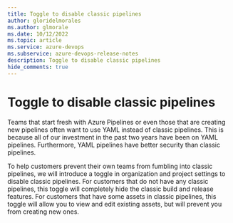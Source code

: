 ```yaml
---
title: Toggle to disable classic pipelines
author: gloridelmorales
ms.author: glmorale
ms.date: 10/12/2022
ms.topic: article
ms.service: azure-devops
ms.subservice: azure-devops-release-notes
description: Toggle to disable classic pipelines
hide_comments: true
---
```


# Toggle to disable classic pipelines

Teams that start fresh with Azure Pipelines or even those that are creating new pipelines often want to use YAML instead of classic pipelines. This is because all of our investment in the past two years have been on YAML pipelines. Furthermore, YAML pipelines have better security than classic pipelines. 

To help customers prevent their own teams from fumbling into classic pipelines, we will introduce a toggle in organization and project settings to disable classic pipelines. For customers that do not have any classic pipelines, this toggle will completely hide the classic build and release features. For customers that have some assets in classic pipelines, this toggle will allow you to view and edit existing assets, but will prevent you from creating new ones.